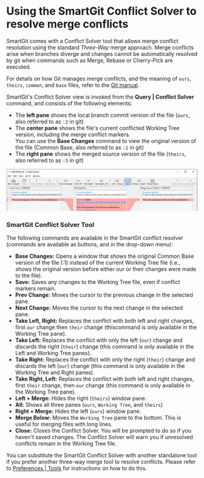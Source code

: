 # Using the SmartGit Conflict Solver to resolve merge conflicts

SmartGit comes with a Conflict Solver tool that allows merge conflict resolution using the standard *Three-Way* merge approach. Merge conflicts arise when branches diverge and changes cannot be automatically resolved by git when commands such as Merge, Rebase or Cherry-Pick are executed.

For details on how Git manages merge conflicts, and the meaning of `ours`, `theirs`, `common`, and `base` files, refer to the [Git manual](https://git-scm.com/book/en/v2/Git-Tools-Advanced-Merging).

SmartGit's Conflict Solver view is invoked from the **Query | Conflict Solver** command, and consists of the following elements:

- The **left pane** shows the local branch commit version of the file (`ours`, also referred to as `:2` in git)
- The **center pane** shows the file's current conflicted Working Tree version, including the merge conflict markers.  
  You can use the **Base Changes** command to view the original version of the file (Common Base, also referred to as `:1` in git)
- The **right pane** shows the merged source version of the file (`theirs`, also referred to as `:3` in git)

![SmartGit Conflict Solver tool](../../images/Tools-SmartGit-ConflictSolver.png)

### SmartGit Conflict Solver Tool

The following commands are available in the SmartGit conflict resolver (commands are available as buttons, and in the drop-down menu):

- **Base Changes:** Opens a window that shows the original Common Base version of the file (:1) instead of the current Working Tree file (i.e., shows the original version before either our or their changes were made to the file).
- **Save:** Saves any changes to the Working Tree file, even if conflict markers remain.
- **Prev Change:** Moves the cursor to the previous change in the selected pane.
- **Next Change:** Moves the cursor to the next change in the selected pane.
- **Take Left, Right:** Replaces the conflict with both left and right changes, first `our` change then `their` change (thiscommand is only available in the Working Tree pane).
- **Take Left:** Replaces the conflict with only the left (`our`) change and discards the right (`their`) change (this command is only available in the Left and Working Tree panes).
- **Take Right:** Replaces the conflict with only the right (`their`) change and discards the left (`our`) change (this command is only available in the Working Tree and Right panes).
- **Take Right, Left:** Replaces the conflict with both left and right changes, first `their` change, then `our` change (this command is only available in the Working Tree pane).
- **Left + Merge:** Hides the right (`theirs`) window pane.
- **All:** Shows all three panes (`ours`, `Working Tree`, and `theirs`)
- **Right + Merge:** Hides the left (`ours`) window pane.
- **Merge Below:** Moves the `Working Tree` pane to the bottom. This is useful for merging files with long lines.
- **Close:** Closes the Conflict Solver. You will be prompted to do so if you haven't saved changes. The Conflict Solver will warn you if unresolved conflicts remain in the Working Tree file.

You can substitute the SmartGit Conflict Solver with another standalone tool if you prefer another three-way merge tool to resolve conflicts. Please refer to [Preferences | Tools](../../Preferences/Tools.md#conflict-solvers) for instructions on how to do this.
